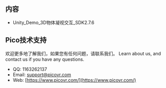 ## 内容
- Unity_Demo_3D物体凝视交互_SDK2.7.6
## Pico技术支持
欢迎更多地了解我们，如果您有任何问题，请联系我们。
Learn about us, and contact us if you have any questions. 
- QQ:  1163262137
- Email:  support@picovr.com
- Web:  [https://www.picovr.com/](https://www.picovr.com/)
